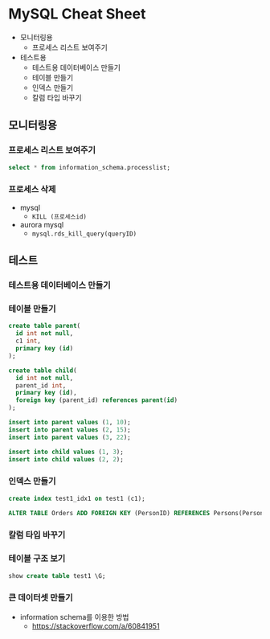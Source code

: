 # MySQL Cheat Sheet

- 모니터링용
  - 프로세스 리스트 보여주기
- 테스트용
  - 테스트용 데이터베이스 만들기
  - 테이블 만들기
  - 인덱스 만들기
  - 칼럼 타입 바꾸기

## 모니터링용

### 프로세스 리스트 보여주기

```sql
select * from information_schema.processlist;
```

### 프로세스 삭제

- mysql
  - `KILL (프로세스id)`
- aurora mysql
  - `mysql.rds_kill_query(queryID)`

## 테스트

### 테스트용 데이터베이스 만들기

### 테이블 만들기

```sql
create table parent(
  id int not null,
  c1 int,
  primary key (id)
);

create table child(
  id int not null,
  parent_id int,
  primary key (id),
  foreign key (parent_id) references parent(id)
);

insert into parent values (1, 10);
insert into parent values (2, 15);
insert into parent values (3, 22);

insert into child values (1, 3);
insert into child values (2, 2);
```

### 인덱스 만들기

```sql
create index test1_idx1 on test1 (c1);

ALTER TABLE Orders ADD FOREIGN KEY (PersonID) REFERENCES Persons(PersonID);
```

### 칼럼 타입 바꾸기

### 테이블 구조 보기

```sql
show create table test1 \G;
```

### 큰 데이터셋 만들기

- information schema를 이용한 방법
  - https://stackoverflow.com/a/60841951
